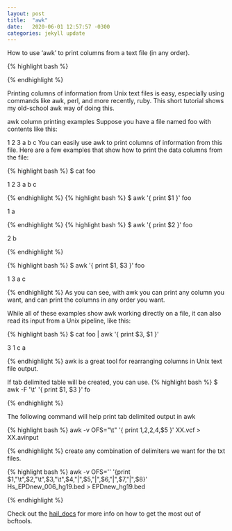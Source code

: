 ```yaml
---
layout: post
title:  "awk"
date:   2020-06-01 12:57:57 -0300
categories: jekyll update
---
```


How to use ‘awk’ to print columns from a text file (in any order).



{% highlight bash %}

{% endhighlight %}


Printing columns of information from Unix text files is easy, especially using commands like awk, perl, and more recently, ruby. This short tutorial shows my old-school awk way of doing this.

awk column printing examples
Suppose you have a file named foo with contents like this:

1 2 3
a b c
You can easily use awk to print columns of information from this file. Here are a few examples that show how to print the data columns from the file:

{% highlight bash %}
$ cat foo

1 2 3
a b c

{% endhighlight %}
{% highlight bash %}
$ awk '{ print $1 }' foo

1
a

{% endhighlight %}
{% highlight bash %}
$ awk '{ print $2 }' foo

2
b

{% endhighlight %}

{% highlight bash %}
$ awk '{ print $1, $3 }' foo

1 3
a c

{% endhighlight %}
As you can see, with awk you can print any column you want, and can print the columns in any order you want.

While all of these examples show awk working directly on a file, it can also read its input from a Unix pipeline, like this:

{% highlight bash %}
$ cat foo | awk '{ print $3, $1 }'

3 1
c a

{% endhighlight %}
awk is a great tool for rearranging columns in Unix text file output.


 If tab delimited table will be created, you can use.
{% highlight bash %}
$ awk -F '\t' '{ print $1, $3 }' fo

{% endhighlight %}

 The following command will help print tab delimited output in awk

{% highlight bash %}
awk -v OFS="\t" '{ print $1,$2,$2,$4,$5 }' XX.vcf > XX.avinput

{% endhighlight %}
 create any combination of delimiters we want for the txt files.

{% highlight bash %}
awk -v OFS='' '{print $1,"\t",$2,"\t",$3,"\t",$4,"|",$5,"|",$6,"|",$7,"|",$8}' Hs_EPDnew_006_hg19.bed > EPDnew_hg19.bed

{% endhighlight %}



Check out the [hail_docs][ref-docs] for more info on how to get the most out of bcftools. 

[ref-docs]:https://hail.zulipchat.com/#narrow/stream/123010-Hail-0.2E2.20support/topic/Export.20to.20VCF

